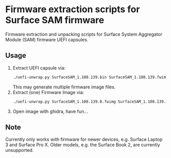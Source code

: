 # Firmware extraction scripts for Surface SAM firmware

Firmware extraction and unpacking scripts for Surface System Aggregator Module (SAM) firmware UEFI capsules.

## Usage

1. Extract UEFI capsule via:
   ```bash
   ./uefi-unwrap.py SurfaceSAM_1.108.139.bin SurfaceSAM_1.108.139.fwimg
   ```
   This may generate multiple firmware image files.
2. Extract (one) Firmware Image via:
   ```bash
   ./uefi-unwrap.py SurfaceSAM_1.108.139.0.fwimg SurfaceSAM_1.108.139.img
   ```
3. Open image with ghidra, have fun...


## Note

Currently only works with firmware for newer devices, e.g. Surface Laptop 3 and Surface Pro X.
Older models, e.g. the Surface Book 2, are currently unsupported.
